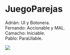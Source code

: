 # JuegoParejas

Adrián: UI y Botonera.<br>
Fernando: Accionable y MAL.<br>
Camacho: Iniciable.<br>
Pablo: ParaUIable.<br>

<img src="https://www.google.es/url?sa=i&rct=j&q=&esrc=s&source=images&cd=&cad=rja&uact=8&ved=2ahUKEwj0g_fdvJvaAhWEWRQKHWjmAYYQjRx6BAgAEAU&url=https%3A%2F%2Ftenor.com%2Fview%2Fmanual-fail-car-accident-car-shift-gif-7365850&psig=AOvVaw1fUxNbELU4eXH7SbAh9IVt&ust=1522754412467348.gif"/>
